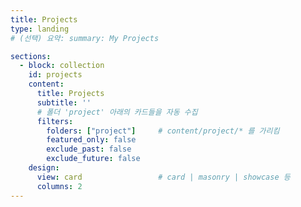 ```yaml
---
title: Projects
type: landing
# (선택) 요약: summary: My Projects

sections:
  - block: collection
    id: projects
    content:
      title: Projects
      subtitle: ''
      # 폴더 'project' 아래의 카드들을 자동 수집
      filters:
        folders: ["project"]     # content/project/* 를 가리킴
        featured_only: false
        exclude_past: false
        exclude_future: false
    design:
      view: card                 # card | masonry | showcase 등
      columns: 2
---
```

